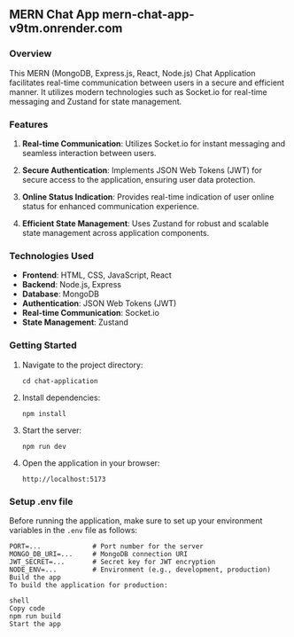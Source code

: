## MERN Chat App mern-chat-app-v9tm.onrender.com

### Overview
This MERN (MongoDB, Express.js, React, Node.js) Chat Application facilitates real-time communication between users in a secure and efficient manner. It utilizes modern technologies such as Socket.io for real-time messaging and Zustand for state management.

### Features
1. **Real-time Communication**: Utilizes Socket.io for instant messaging and seamless interaction between users.
   
2. **Secure Authentication**: Implements JSON Web Tokens (JWT) for secure access to the application, ensuring user data protection.
   
3. **Online Status Indication**: Provides real-time indication of user online status for enhanced communication experience.
   
4. **Efficient State Management**: Uses Zustand for robust and scalable state management across application components.

### Technologies Used
- **Frontend**: HTML, CSS, JavaScript, React
- **Backend**: Node.js, Express
- **Database**: MongoDB
- **Authentication**: JSON Web Tokens (JWT)
- **Real-time Communication**: Socket.io
- **State Management**: Zustand

### Getting Started
1. Navigate to the project directory:
    ```shell
    cd chat-application
    ```
2. Install dependencies:
    ```shell
    npm install
    ```
3. Start the server:
    ```shell
    npm run dev
    ```
4. Open the application in your browser:
    ```plaintext
    http://localhost:5173
    ```

### Setup .env file
Before running the application, make sure to set up your environment variables in the `.env` file as follows:
```dotenv
PORT=...             # Port number for the server
MONGO_DB_URI=...     # MongoDB connection URI
JWT_SECRET=...       # Secret key for JWT encryption
NODE_ENV=...         # Environment (e.g., development, production)
Build the app
To build the application for production:

shell
Copy code
npm run build
Start the app

